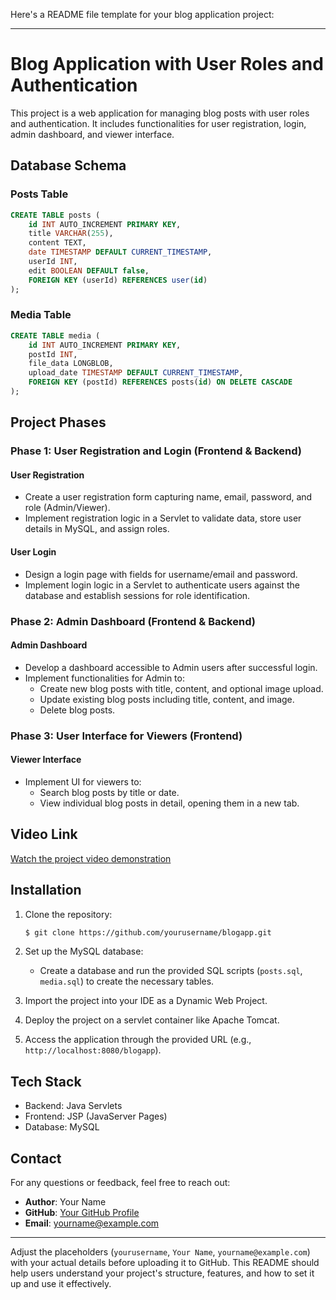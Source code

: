 Here's a README file template for your blog application project:

---

# Blog Application with User Roles and Authentication

This project is a web application for managing blog posts with user roles and authentication. It includes functionalities for user registration, login, admin dashboard, and viewer interface.

## Database Schema

### Posts Table

```sql
CREATE TABLE posts (
    id INT AUTO_INCREMENT PRIMARY KEY,
    title VARCHAR(255),
    content TEXT,
    date TIMESTAMP DEFAULT CURRENT_TIMESTAMP,
    userId INT,
    edit BOOLEAN DEFAULT false,
    FOREIGN KEY (userId) REFERENCES user(id)
);
```

### Media Table

```sql
CREATE TABLE media (
    id INT AUTO_INCREMENT PRIMARY KEY,
    postId INT,
    file_data LONGBLOB,
    upload_date TIMESTAMP DEFAULT CURRENT_TIMESTAMP,
    FOREIGN KEY (postId) REFERENCES posts(id) ON DELETE CASCADE
);
```

## Project Phases

### Phase 1: User Registration and Login (Frontend & Backend)

#### User Registration

- Create a user registration form capturing name, email, password, and role (Admin/Viewer).
- Implement registration logic in a Servlet to validate data, store user details in MySQL, and assign roles.

#### User Login

- Design a login page with fields for username/email and password.
- Implement login logic in a Servlet to authenticate users against the database and establish sessions for role identification.

### Phase 2: Admin Dashboard (Frontend & Backend)

#### Admin Dashboard

- Develop a dashboard accessible to Admin users after successful login.
- Implement functionalities for Admin to:
  - Create new blog posts with title, content, and optional image upload.
  - Update existing blog posts including title, content, and image.
  - Delete blog posts.

### Phase 3: User Interface for Viewers (Frontend)

#### Viewer Interface

- Implement UI for viewers to:
  - Search blog posts by title or date.
  - View individual blog posts in detail, opening them in a new tab.

## Video Link

[Watch the project video demonstration](https://1drv.ms/v/s!Avd4fnSa-w6DgWsUPJeo23zBe7pv)

## Installation

1. Clone the repository:

   ```bash
   $ git clone https://github.com/yourusername/blogapp.git
   ```

2. Set up the MySQL database:
   - Create a database and run the provided SQL scripts (`posts.sql`, `media.sql`) to create the necessary tables.

3. Import the project into your IDE as a Dynamic Web Project.

4. Deploy the project on a servlet container like Apache Tomcat.

5. Access the application through the provided URL (e.g., `http://localhost:8080/blogapp`).

## Tech Stack

- Backend: Java Servlets
- Frontend: JSP (JavaServer Pages)
- Database: MySQL

## Contact

For any questions or feedback, feel free to reach out:

- **Author**: Your Name
- **GitHub**: [Your GitHub Profile](https://github.com/yourusername)
- **Email**: yourname@example.com

---

Adjust the placeholders (`yourusername`, `Your Name`, `yourname@example.com`) with your actual details before uploading it to GitHub. This README should help users understand your project's structure, features, and how to set it up and use it effectively.
